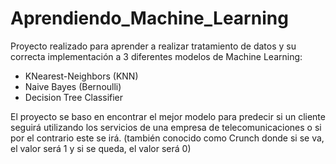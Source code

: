 # Aprendiendo_Machine_Learning

Proyecto realizado para aprender a realizar tratamiento de datos y su correcta implementación a 3 diferentes modelos de Machine Learning: 
- KNearest-Neighbors (KNN)
- Naive Bayes (Bernoulli)
- Decision Tree Classifier

El proyecto se baso en encontrar el mejor modelo para predecir si un cliente seguirá utilizando los servicios de una empresa de telecomunicaciones o si por el contrario este se irá. (también conocido como Crunch donde si se va, el valor será 1 y si se queda, el valor será 0)
